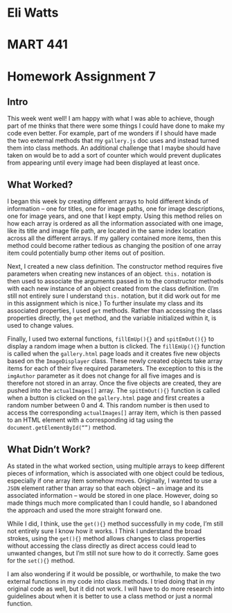# Eli Watts
# MART 441
# Homework Assignment 7

## Intro

This week went well! I am happy with what I was able to achieve, though part of me thinks that there were some things I could have done to make my code even better. For example, part of me wonders if I should have made the two external methods that my `gallery.js` doc uses and instead turned them into class methods. An additional challenge that I maybe should have taken on would be to add a sort of counter which would prevent duplicates from appearing until every image had been displayed at least once.

## What Worked?

I began this week by creating different arrays to hold different kinds of information – one for titles, one for image paths, one for image descriptions, one for image years, and one that I kept empty. Using this method relies on how each array is ordered as all the information associated with one image, like its title and image file path, are located in the same index location across all the different arrays. If my gallery contained more items, then this method could become rather tedious as changing the position of one array item could potentially bump other items out of position.

Next, I created a new class definition. The constructor method requires five parameters when creating new instances of an object. `this.` notation is then used to associate the arguments passed in to the constructor methods with each new instance of an object created from the class definition. (I’m still not entirely sure I understand `this.` notation, but it did work out for me in this assignment which is nice.) To further insulate my class and its associated properties, I used `get` methods. Rather than accessing the class properties directly, the `get` method, and the variable initialized within it, is used to change values.

Finally, I used two external functions, `fillEmUp(){}` and `spitEmOut(){}` to display a random image when a button is clicked. The `fillEmUp(){}` function is called when the `gallery.html` page loads and it creates five new objects based on the `ImageDisplayer` class. These newly created objects take array items for each of their five required parameters. The exception to this is the `imgAuthor` parameter as it does not change for all five images and is therefore not stored in an array. Once the five objects are created, they are pushed into the `actualImages[]` array. The `spitEmOut(){}` function is called when a button is clicked on the `gallery.html` page and first creates a random number between 0 and 4. This random number is then used to access the corresponding `actualImages[]` array item, which is then passed to an HTML element with a corresponding id tag using the `document.getElementById(“”)` method.


## What Didn’t Work?

As stated in the what worked section, using multiple arrays to keep different pieces of information, which is associated with one object could be tedious, especially if one array item somehow moves. Originally, I wanted to use a `JSON` element rather than array so that each object – an image and its associated information – would be stored in one place. However, doing so made things much more complicated than I could handle, so I abandoned the approach and used the more straight forward one.

While I did, I think, use the `get(){}` method successfully in my code, I’m still not entirely sure I know how it works. I Think I understand the broad strokes, using the `get(){}` method allows changes to class properties without accessing the class directly as direct access could lead to unwanted changes, but I’m still not sure how to do it correctly. Same goes for the `set(){}` method.

I am also wondering if it would be possible, or worthwhile, to make the two external functions in my code into class methods. I tried doing that in my original code as well, but it did not work. I will have to do more research into guidelines about when it is better to use a class method or just a normal function.

